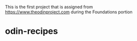 This is the first project that is assigned from https://www.theodinproject.com during the Foundations portion
# odin-recipes
